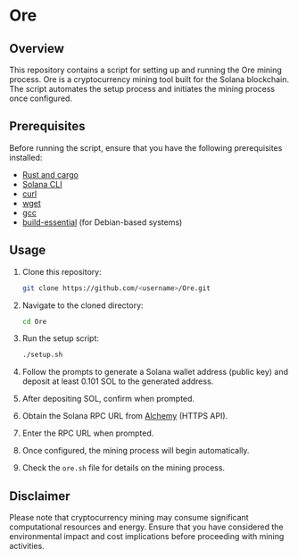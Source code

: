 # Ore

## Overview

This repository contains a script for setting up and running the Ore mining process. Ore is a cryptocurrency mining tool built for the Solana blockchain. The script automates the setup process and initiates the mining process once configured.

## Prerequisites

Before running the script, ensure that you have the following prerequisites installed:

- [Rust and cargo](https://www.rust-lang.org/tools/install)
- [Solana CLI](https://docs.solana.com/cli/install-solana-cli-tools)
- [curl](https://curl.se/)
- [wget](https://www.gnu.org/software/wget/)
- [gcc](https://gcc.gnu.org/)
- [build-essential](https://packages.debian.org/sid/build-essential) (for Debian-based systems)

## Usage

1. Clone this repository:
   ```bash
   git clone https://github.com/<username>/Ore.git
   ```

2. Navigate to the cloned directory:
   ```bash
   cd Ore
   ```

3. Run the setup script:
   ```bash
   ./setup.sh
   ```

4. Follow the prompts to generate a Solana wallet address (public key) and deposit at least 0.101 SOL to the generated address.

5. After depositing SOL, confirm when prompted.

6. Obtain the Solana RPC URL from [Alchemy](https://dashboard.alchemy.com/) (HTTPS API).

7. Enter the RPC URL when prompted.

8. Once configured, the mining process will begin automatically.

9. Check the `ore.sh` file for details on the mining process.

## Disclaimer

Please note that cryptocurrency mining may consume significant computational resources and energy. Ensure that you have considered the environmental impact and cost implications before proceeding with mining activities.